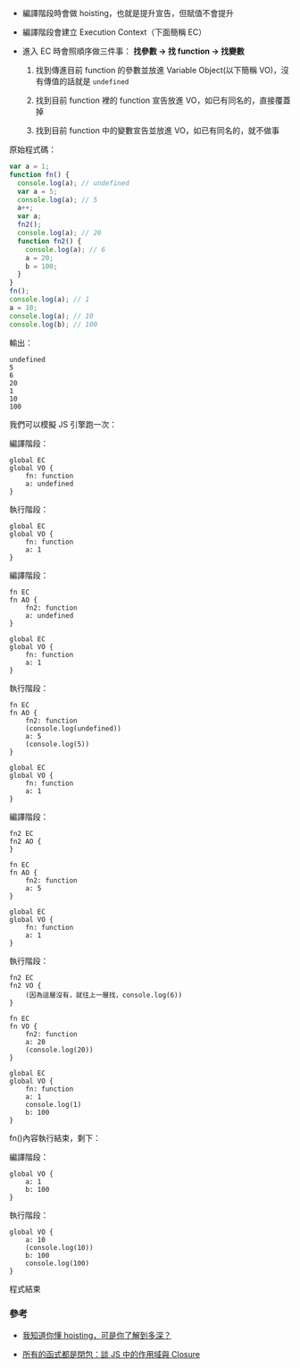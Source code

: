 - 編譯階段時會做 hoisting，也就是提升宣告，但賦值不會提升
- 編譯階段會建立 Execution Context（下面簡稱 EC）
- 進入 EC 時會照順序做三件事：
  **找參數 -> 找 function -> 找變數**

  1. 找到傳進目前 function 的參數並放進 Variable Object(以下簡稱 VO)，沒有傳值的話就是 `undefined`

  2. 找到目前 function 裡的 function 宣告放進 VO，如已有同名的，直接覆蓋掉
  3. 找到目前 function 中的變數宣告並放進 VO，如已有同名的，就不做事

原始程式碼：

```js
var a = 1;
function fn() {
  console.log(a); // undefined
  var a = 5;
  console.log(a); // 5
  a++;
  var a;
  fn2();
  console.log(a); // 20
  function fn2() {
    console.log(a); // 6
    a = 20;
    b = 100;
  }
}
fn();
console.log(a); // 1
a = 10;
console.log(a); // 10
console.log(b); // 100
```

輸出：

```
undefined
5
6
20
1
10
100
```

我們可以模擬 JS 引擎跑一次：

編譯階段：

```
global EC
global VO {
    fn: function
    a: undefined
}
```

執行階段：

```
global EC
global VO {
    fn: function
    a: 1
}
```

編譯階段：

```
fn EC
fn AO {
    fn2: function
    a: undefined
}

global EC
global VO {
    fn: function
    a: 1
}
```

執行階段：

```
fn EC
fn AO {
    fn2: function
    (console.log(undefined))
    a: 5
    (console.log(5))
}

global EC
global VO {
    fn: function
    a: 1
}
```

編譯階段：

```
fn2 EC
fn2 AO {
}

fn EC
fn AO {
    fn2: function
    a: 5
}

global EC
global VO {
    fn: function
    a: 1
}
```

執行階段：

```
fn2 EC
fn2 VO {
    (因為這層沒有，就往上一層找，console.log(6))
}

fn EC
fn VO {
    fn2: function
    a: 20
    (console.log(20))
}

global EC
global VO {
    fn: function
    a: 1
    console.log(1)
    b: 100
}
```

fn()內容執行結束，剩下：

編譯階段：

```
global VO {
    a: 1
    b: 100
}
```

執行階段：

```
global VO {
    a: 10
    (console.log(10))
    b: 100
    console.log(100)
}
```

程式結束

### 參考

- [我知道你懂 hoisting，可是你了解到多深？](https://blog.huli.tw/2018/11/10/javascript-hoisting-and-tdz/)

- [所有的函式都是閉包：談 JS 中的作用域與 Closure](https://blog.huli.tw/2018/12/08/javascript-closure/)
